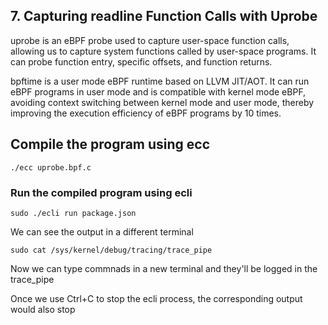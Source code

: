 ## 7. Capturing readline Function Calls with Uprobe
uprobe is an eBPF probe used to capture user-space function calls, 
allowing us to capture system functions called by user-space programs. 
It can probe function entry, specific offsets, and function returns.

bpftime is a user mode eBPF runtime based on LLVM JIT/AOT. 
It can run eBPF programs in user mode and is compatible with kernel mode eBPF, 
avoiding context switching between kernel mode and user mode, 
thereby improving the execution efficiency of eBPF programs by 10 times.

## Compile the program using ecc
```
./ecc uprobe.bpf.c
```

### Run the compiled program using ecli
```
sudo ./ecli run package.json
```
We can see the output in a different terminal
```
sudo cat /sys/kernel/debug/tracing/trace_pipe
```
Now we can type commnads in a new terminal and they'll be logged in the trace_pipe

Once we use Ctrl+C to stop the ecli process, the corresponding output would also stop 
